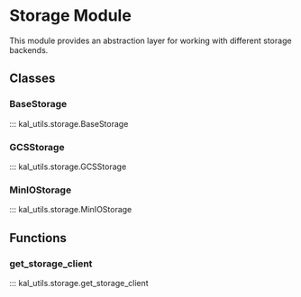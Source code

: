# Storage Module

This module provides an abstraction layer for working with different storage backends.

## Classes

### BaseStorage

::: kal_utils.storage.BaseStorage

### GCSStorage

::: kal_utils.storage.GCSStorage

### MinIOStorage

::: kal_utils.storage.MinIOStorage

## Functions

### get_storage_client

::: kal_utils.storage.get_storage_client
